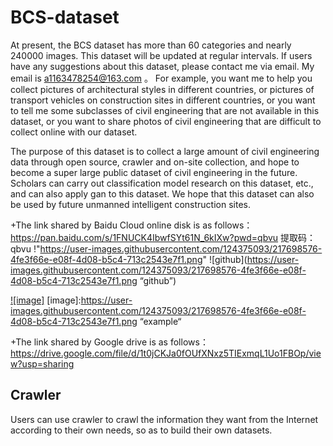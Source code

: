 BCS-dataset
=====

At present, the BCS dataset has more than 60 categories and nearly 240000 images. This dataset will be updated at regular intervals. If users have any suggestions about this dataset, please contact me via email. My email is a1163478254@163.com 。 For example, you want me to help you collect pictures of architectural styles in different countries, or pictures of transport vehicles on construction sites in different countries, or you want to tell me some subclasses of civil engineering that are not available in this dataset, or you want to share photos of civil engineering that are difficult to collect online with our dataset.

The purpose of this dataset is to collect a large amount of civil engineering data through open source, crawler and on-site collection, and hope to become a super large public dataset of civil engineering in the future. Scholars can carry out classification model research on this dataset, etc., and can also apply gan to this dataset. We hope that this dataset can also be used by future unmanned intelligent construction sites.

+The link shared by Baidu Cloud online disk is as follows：
https://pan.baidu.com/s/1FNUCK4IbwfSYt61N_6kIXw?pwd=qbvu
提取码：qbvu
!"https://user-images.githubusercontent.com/124375093/217698576-4fe3f66e-e08f-4d08-b5c4-713c2543e7f1.png"
![github](https://user-images.githubusercontent.com/124375093/217698576-4fe3f66e-e08f-4d08-b5c4-713c2543e7f1.png “github”)

[![image]](https://user-images.githubusercontent.com/124375093/217698576-4fe3f66e-e08f-4d08-b5c4-713c2543e7f1.png) [image]:https://user-images.githubusercontent.com/124375093/217698576-4fe3f66e-e08f-4d08-b5c4-713c2543e7f1.png “example“


+The link shared by Google drive is as follows：
https://drive.google.com/file/d/1t0jCKJa0fOUfXNxz5TIExmqL1Uo1FBOp/view?usp=sharing

Crawler
------

Users can use crawler to crawl the information they want from the Internet according to their own needs, so as to build their own datasets.
